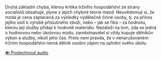 
Druhá základní chyba, kterou kritika tržního hospodářství ze strany socialistů obsahuje, plyne z jejich chybné teorie mezd. Neuvědomují si, že mzda je cena zaplacená za výsledky výdělečně činné osoby, tj. za přínos jejího úsilí k výrobě příslušného zboží, nebo – jak se říká – za hodnotu, kterou její služby přidají k hodnotě materiálu. Nezáleží na tom, zda se jedná o hodinovou nebo úkolovou mzdu, zaměstnavatel si vždy kupuje dělníkův výkon a služby, nikoli jeho čas. Proto není pravda, že v nenarušovaném tržním hospodářství nemá dělník osobní zájem na splnění svého úkolu.

[🔊 Poslechnout audio](/data/7-paragraphs/audio/chapter_135/para_001-Druh-zkladn-chyba-kterou-kritika-trnho-hospo.mp3)
